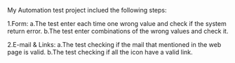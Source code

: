 My Automation test project inclued the following steps:    

1.Form:
a.The test enter each time one wrong value and check if the system return error. 
b.The test enter combinations of the wrong values and check it.

2.E-mail & Links:
a.The test checking if the mail that mentioned in the web page is valid.
b.The test checking if all the icon have a valid link.
